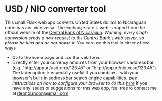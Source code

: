 # USD / NIO converter tool
This small Flask web app converts United States dollars to Nicaraguan cordobas and vice versa.
The exchange rate is web-scraped from the official website of the [Central Bank of Nicaragua](https://www.bcn.gob.ni/).
*Warning: every single conversion sends a new request to the Central Bank's web server, so please be kind and do not abuse it.*
You can use this tool in either of two ways:
* Go to the home page and use the web form.
* Directly enter your currency amounts from your browser's address bar (e.g. "http://appurl/usdtonio/123.45" or "http://appurl/niotousd/123.45").
The latter option is especially useful if you combine it with your browser's built-in address bar search engine capabilities.
*(see instructions on how to configure your browser to do this [here](https://www.groovypost.com/howto/add-custom-search-engine-chrome/)*
If you have any issues or suggestions for this web app, feel free to contact me at [rleonblandon@gmail.com](mailto:rleonblandon@gmail.com).
